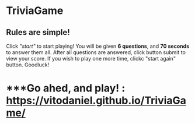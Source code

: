 # TriviaGame

## Rules are simple!
Click *"start"* to start playing!
You will be given **6 questions**, and **70 seconds** to answer them all. 
After all questions are answered, click button submit to view your score. 
If you wish to play one more time, clickc "start again" button. Goodluck!



# ***Go ahed, and play! : https://vitodaniel.github.io/TriviaGame/

